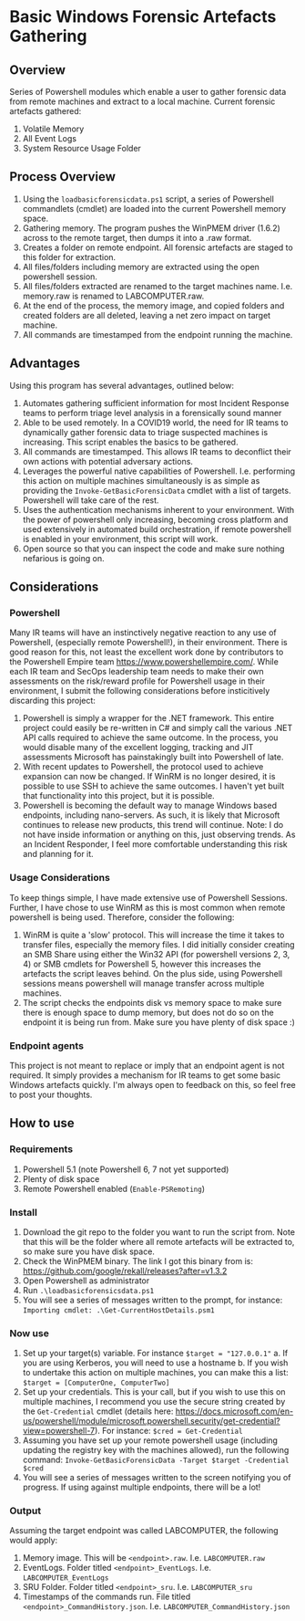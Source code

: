 # Basic Windows Forensic Artefacts Gathering #
## Overview ##
Series of Powershell modules which enable a user to gather forensic data from remote machines and extract to a local machine. 
Current forensic artefacts gathered:
1. Volatile Memory
2. All Event Logs
3. System Resource Usage Folder

## Process Overview ##
1. Using the `loadbasicforensicdata.ps1` script, a series of Powershell commandlets (cmdlet) are loaded into the current Powershell memory space.
2. Gathering memory. The program pushes the WinPMEM driver (1.6.2) across to the remote target, then dumps it into a .raw format. 
3. Creates a folder on remote endpoint. All forensic artefacts are staged to this folder for extraction. 
4. All files/folders including memory are extracted using the open powershell session.
5. All files/folders extracted are renamed to the target machines name. I.e. memory.raw is renamed to LABCOMPUTER.raw.
6. At the end of the process, the memory image, and copied folders and created folders are all deleted, leaving a net zero impact on target machine. 
7. All commands are timestamped from the endpoint running the machine.

## Advantages ##
Using this program has several advantages, outlined below:
1. Automates gathering sufficient information for most Incident Response teams to perform triage level analysis in a forensically sound manner
2. Able to be used remotely. In a COVID19 world, the need for IR teams to dynamically gather forensic data to triage suspected machines is increasing. This script enables the basics to be gathered. 
3. All commands are timestamped. This allows IR teams to deconflict their own actions with potential adversary actions.
4. Leverages the powerful native capabilities of Powershell. I.e. performing this action on multiple machines simultaneously is as simple as providing the `Invoke-GetBasicForensicData` cmdlet with a list of targets. Powershell will take care of the rest. 
5. Uses the authentication mechanisms inherent to your environment. With the power of powershell only increasing, becoming cross platform and used extensively in automated build orchestration, if remote powershell is enabled in your environment, this script will work. 
6. Open source so that you can inspect the code and make sure nothing nefarious is going on. 

## Considerations ##
### Powershell ###
Many IR teams will have an instinctively negative reaction to any use of Powershell, (especially remote Powershell!), in their environment. There is good reason for this, not least the excellent work done by contributors to the Powershell Empire team https://www.powershellempire.com/. 
While each IR team and SecOps leadership team needs to make their own assessments on the risk/reward profile for Powershell usage in their environment, I submit the following considerations before insticitively discarding this project:
1. Powershell is simply a wrapper for the .NET framework. This entire project could easily be re-written in C# and simply call the various .NET API calls required to achieve the same outcome. In the process, you would disable many of the excellent logging, tracking and JIT assessments Microsoft has painstakingly built into Powershell of late. 
2. With recent updates to Powershell, the protocol used to achieve expansion can now be changed. If WinRM is no longer desired, it is possible to use SSH to achieve the same outcomes. I haven't yet built that functionality into this project, but it is possible. 
3. Powershell is becoming the default way to manage Windows based endpoints, including nano-servers. As such, it is likely that Microsoft continues to release new products, this trend will continue. Note: I do not have inside information or anything on this, just observing trends. As an Incident Responder, I feel more comfortable understanding this risk and planning for it. 

### Usage Considerations ###
To keep things simple, I have made extensive use of Powershell Sessions. Further, I have chose to use WinRM as this is most common when remote powershell is being used. Therefore, consider the following:
1. WinRM is quite a 'slow' protocol. This will increase the time it takes to transfer files, especially the memory files. I did initially consider creating an SMB Share using either the Win32 API (for powershell versions 2, 3, 4) or SMB cmdlets for Powershell 5, however this increases the artefacts the script leaves behind. On the plus side, using Powershell sessions means powershell will manage transfer across multiple machines. 
2. The script checks the endpoints disk vs memory space to make sure there is enough space to dump memory, but does not do so on the endpoint it is being run from. Make sure you have plenty of disk space :) 

### Endpoint agents ###
This project is not meant to replace or imply that an endpoint agent is not required. It simply provides a mechanism for IR teams to get some basic Windows artefacts quickly. I'm always open to feedback on this, so feel free to post your thoughts. 

## How to use ##
### Requirements ###
1. Powershell 5.1 (note Powershell 6, 7 not yet supported)
2. Plenty of disk space
3. Remote Powershell enabled (`Enable-PSRemoting`)
### Install ###
1. Download the git repo to the folder you want to run the script from. Note that this will be the folder where all remote artefacts will be extracted to, so make sure you have disk space.
2. Check the WinPMEM binary. The link I got this binary from is: https://github.com/google/rekall/releases?after=v1.3.2
3. Open Powershell as administrator
4. Run `.\loadbasicforensicsdata.ps1`
5. You will see a series of messages written to the prompt, for instance: `Importing cmdlet: .\Get-CurrentHostDetails.psm1`

### Now use ###
1. Set up your target(s) variable. For instance `$target = "127.0.0.1"`
    a. If you are using Kerberos, you will need to use a hostname
    b. If you wish to undertake this action on multiple machines, you can make this a list: `$target = [ComputerOne, ComputerTwo]`
2. Set up your credentials. This is your call, but if you wish to use this on multiple machines, I recommend you use the secure string created by the `Get-Credential` cmdlet (details here: https://docs.microsoft.com/en-us/powershell/module/microsoft.powershell.security/get-credential?view=powershell-7). For instance: `$cred = Get-Credential`
3. Assuming you have set up your remote powershell usage (including updating the registry key with the machines allowed), run the following command: `Invoke-GetBasicForensicData -Target $target -Credential $cred`
4. You will see a series of messages written to the screen notifying you of progress. If using against multiple endpoints, there will be a lot!

### Output ###
Assuming the target endpoint was called LABCOMPUTER, the following would apply:
1. Memory image. This will be `<endpoint>.raw`. I.e. `LABCOMPUTER.raw`
2. EventLogs. Folder titled `<endpoint>_EventLogs`. I.e. `LABCOMPUTER_EventLogs`
3. SRU Folder. Folder titled `<endpoint>_sru`. I.e. `LABCOMPUTER_sru`
4. Timestamps of the commands run. File titled `<endpoint>_CommandHistory.json`. I.e. `LABCOMPUTER_CommandHistory.json`